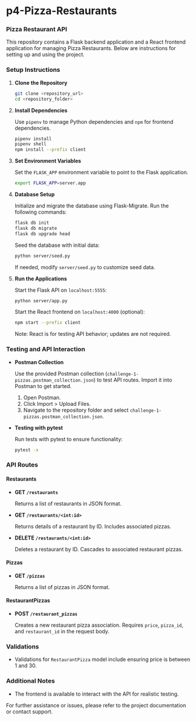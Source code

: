 # p4-Pizza-Restaurants
### Pizza Restaurant API

This repository contains a Flask backend application and a React frontend application for managing Pizza Restaurants. Below are instructions for setting up and using the project.

### Setup Instructions

1. **Clone the Repository**

   ```bash
   git clone <repository_url>
   cd <repository_folder>
   ```

2. **Install Dependencies**

   Use `pipenv` to manage Python dependencies and `npm` for frontend dependencies.

   ```bash
   pipenv install
   pipenv shell
   npm install --prefix client
   ```

3. **Set Environment Variables**

   Set the `FLASK_APP` environment variable to point to the Flask application.

   ```bash
   export FLASK_APP=server.app
   ```

4. **Database Setup**

   Initialize and migrate the database using Flask-Migrate. Run the following commands:

   ```bash
   flask db init
   flask db migrate
   flask db upgrade head
   ```

   Seed the database with initial data:

   ```bash
   python server/seed.py
   ```

   If needed, modify `server/seed.py` to customize seed data.

5. **Run the Applications**

   Start the Flask API on `localhost:5555`:

   ```bash
   python server/app.py
   ```

   Start the React frontend on `localhost:4000` (optional):

   ```bash
   npm start --prefix client
   ```

   Note: React is for testing API behavior; updates are not required.

### Testing and API Interaction

- **Postman Collection**

  Use the provided Postman collection (`challenge-1-pizzas.postman_collection.json`) to test API routes. Import it into Postman to get started.

  1. Open Postman.
  2. Click Import > Upload Files.
  3. Navigate to the repository folder and select `challenge-1-pizzas.postman_collection.json`.

- **Testing with pytest**

  Run tests with pytest to ensure functionality:

  ```bash
  pytest -x
  ```

### API Routes

#### Restaurants

- **GET `/restaurants`**

  Returns a list of restaurants in JSON format.

- **GET `/restaurants/<int:id>`**

  Returns details of a restaurant by ID. Includes associated pizzas.

- **DELETE `/restaurants/<int:id>`**

  Deletes a restaurant by ID. Cascades to associated restaurant pizzas.

#### Pizzas

- **GET `/pizzas`**

  Returns a list of pizzas in JSON format.

#### RestaurantPizzas

- **POST `/restaurant_pizzas`**

  Creates a new restaurant pizza association. Requires `price`, `pizza_id`, and `restaurant_id` in the request body.

### Validations

- Validations for `RestaurantPizza` model include ensuring price is between 1 and 30.

### Additional Notes

- The frontend is available to interact with the API for realistic testing.

For further assistance or issues, please refer to the project documentation or contact support.


